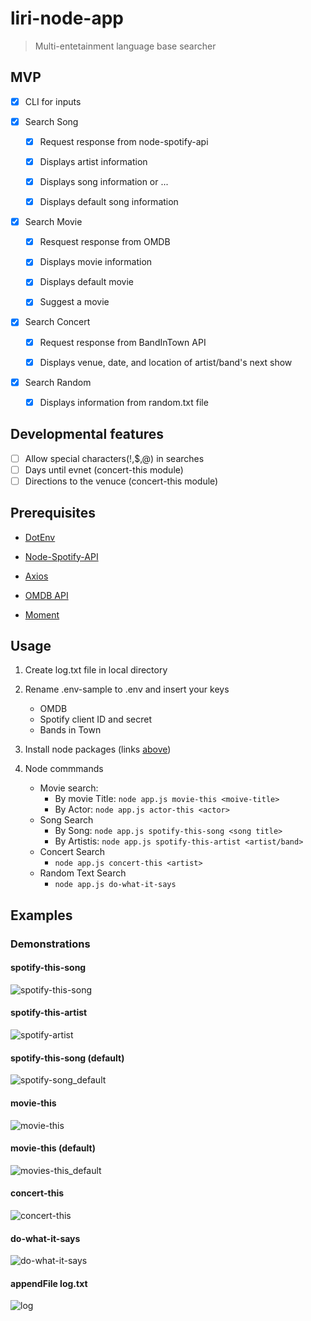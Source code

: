 # liri-node-app
  > Multi-entetainment language base searcher


## MVP

- [x] CLI for inputs

- [x] Search Song

     - [x] Request response from node-spotify-api

     - [x] Displays artist information
     
     - [x] Displays song information or ...

     - [x] Displays default song information 
      
- [x] Search Movie

     - [x] Resquest response from OMDB 
     
     - [X] Displays movie information

     - [x] Displays default movie

     - [x] Suggest a movie

- [x] Search Concert

     - [x] Request response from BandInTown API
     
     - [x] Displays venue, date, and location of artist/band's next show

- [x] Search Random

     - [x] Displays information from random.txt file

## Developmental features
- [ ] Allow special characters(!,$,@) in searches
- [ ] Days until evnet (concert-this module)
- [ ] Directions to the venuce (concert-this module)

## Prerequisites

   
   - [DotEnv](https://www.npmjs.com/package/dotenv)

   
   - [Node-Spotify-API](https://www.npmjs.com/package/node-spotify-api)

   
   - [Axios](https://www.npmjs.com/package/axios)

  
  - [OMDB API](http://www.omdbapi.com/)
  
  - [Moment](https://www.npmjs.com/package/moment)
  
 
  

## Usage

  1. Create log.txt file in local directory

  2. Rename .env-sample to .env and insert your keys
    
     - OMDB 
     - Spotify client ID and secret
     - Bands in Town

  4. Install node packages (links [above](Prerequisites))
  
  5. Node commmands
     - Movie search:
          - By movie Title: ```node app.js movie-this <moive-title>```
          - By Actor: ```node app.js actor-this <actor>```
     - Song Search
          - By Song: ```node app.js spotify-this-song <song title>```
          - By Artistis: ```node app.js spotify-this-artist <artist/band>```
     - Concert Search
          - ```node app.js concert-this <artist>```
     - Random Text Search
          - ```node app.js do-what-it-says```

  

## Examples

### Demonstrations

#### spotify-this-song
![spotify-this-song](https://user-images.githubusercontent.com/52435014/66263888-1a26d380-e7c0-11e9-93b8-9a4e7a62b886.gif)

#### spotify-this-artist
![spotify-artist](https://user-images.githubusercontent.com/52435014/66264007-05980a80-e7c3-11e9-97ba-e0e31d561894.gif)

#### spotify-this-song (default)

![spotify-song_default](https://user-images.githubusercontent.com/52435014/66263981-86a2d200-e7c2-11e9-9dd6-c60836718a01.gif)

#### movie-this

![movie-this](https://user-images.githubusercontent.com/52435014/66264026-41cb6b00-e7c3-11e9-9322-ab294539e7b0.gif)

#### movie-this (default)

![movies-this_default](https://user-images.githubusercontent.com/52435014/66264030-51e34a80-e7c3-11e9-9c66-e8c46c15f56f.gif)

#### concert-this

![concert-this](https://user-images.githubusercontent.com/52435014/66264033-6293c080-e7c3-11e9-957d-080d75dddc6a.gif)

#### do-what-it-says

![do-what-it-says](https://user-images.githubusercontent.com/52435014/66264037-73443680-e7c3-11e9-9e62-f5b4be149f0e.gif)

#### appendFile log.txt

![log](https://user-images.githubusercontent.com/52435014/66264074-725fd480-e7c4-11e9-905e-a9146c25a7bf.gif)






